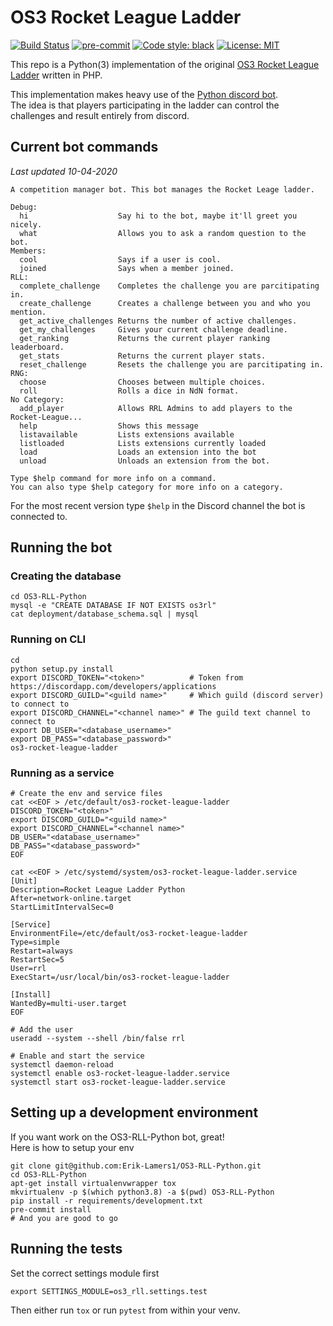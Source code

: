 # OS3 Rocket League Ladder
[![Build Status](https://travis-ci.org/Erik-Lamers1/OS3-RLL-Python.svg?branch=master)](https://travis-ci.org/Erik-Lamers1/OS3-RLL-Python)
[![pre-commit](https://img.shields.io/badge/pre--commit-enabled-brightgreen?logo=pre-commit&logoColor=white)](https://github.com/pre-commit/pre-commit)
[![Code style: black](https://img.shields.io/badge/code%20style-black-000000.svg)](https://github.com/psf/black)
[![License: MIT](https://img.shields.io/badge/License-MIT-yellow.svg)](https://opensource.org/licenses/MIT)

This repo is a Python(3) implementation of the original [OS3 Rocket League Ladder](https://github.com/Erik-Lamers1/OS3-Rocket-League-Ladder) written in PHP.

This implementation makes heavy use of the [Python discord bot](https://discordpy.readthedocs.io/en/latest/).  
The idea is that players participating in the ladder can control the challenges and result entirely from discord.

## Current bot commands
_Last updated 10-04-2020_
```shell script
A competition manager bot. This bot manages the Rocket Leage ladder.

Debug:
  hi                    Say hi to the bot, maybe it'll greet you nicely.
  what                  Allows you to ask a random question to the bot.
Members:
  cool                  Says if a user is cool.
  joined                Says when a member joined.
RLL:
  complete_challenge    Completes the challenge you are parcitipating in.
  create_challenge      Creates a challenge between you and who you mention.
  get_active_challenges Returns the number of active challenges.
  get_my_challenges     Gives your current challenge deadline.
  get_ranking           Returns the current player ranking leaderboard.
  get_stats             Returns the current player stats.
  reset_challenge       Resets the challenge you are parcitipating in.
RNG:
  choose                Chooses between multiple choices.
  roll                  Rolls a dice in NdN format.
​No Category:
  add_player            Allows RRL Admins to add players to the Rocket-League...
  help                  Shows this message
  listavailable         Lists extensions available
  listloaded            Lists extensions currently loaded
  load                  Loads an extension into the bot
  unload                Unloads an extension from the bot.

Type $help command for more info on a command.
You can also type $help category for more info on a category.
```
For the most recent version type `$help` in the Discord channel the bot is connected to.

## Running the bot
### Creating the database
```shell script
cd OS3-RLL-Python
mysql -e "CREATE DATABASE IF NOT EXISTS os3rl"
cat deployment/database_schema.sql | mysql
```

### Running on CLI
```shell script
cd 
python setup.py install
export DISCORD_TOKEN="<token>"          # Token from https://discordapp.com/developers/applications
export DISCORD_GUILD="<guild name>"     # Which guild (discord server) to connect to
export DISCORD_CHANNEL="<channel name>" # The guild text channel to connect to
export DB_USER="<database_username>"
export DB_PASS="<database_password>"
os3-rocket-league-ladder
```

### Running as a service
```shell script
# Create the env and service files
cat <<EOF > /etc/default/os3-rocket-league-ladder
DISCORD_TOKEN="<token>"
export DISCORD_GUILD="<guild name>"
export DISCORD_CHANNEL="<channel name>"
DB_USER="<database_username>"
DB_PASS="<database_password>"
EOF

cat <<EOF > /etc/systemd/system/os3-rocket-league-ladder.service
[Unit]
Description=Rocket League Ladder Python
After=network-online.target
StartLimitIntervalSec=0

[Service]
EnvironmentFile=/etc/default/os3-rocket-league-ladder
Type=simple
Restart=always
RestartSec=5
User=rrl
ExecStart=/usr/local/bin/os3-rocket-league-ladder

[Install]
WantedBy=multi-user.target
EOF

# Add the user
useradd --system --shell /bin/false rrl

# Enable and start the service
systemctl daemon-reload
systemctl enable os3-rocket-league-ladder.service
systemctl start os3-rocket-league-ladder.service
```

## Setting up a development environment
If you want work on the OS3-RLL-Python bot, great!  
Here is how to setup your env
```shell script
git clone git@github.com:Erik-Lamers1/OS3-RLL-Python.git
cd OS3-RLL-Python
apt-get install virtualenvwrapper tox
mkvirtualenv -p $(which python3.8) -a $(pwd) OS3-RLL-Python
pip install -r requirements/development.txt
pre-commit install
# And you are good to go
```

## Running the tests
Set the correct settings module first
```shell script
export SETTINGS_MODULE=os3_rll.settings.test
```
Then either run `tox` or run `pytest` from within your venv.
